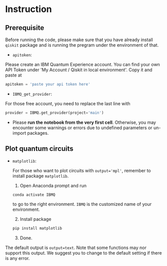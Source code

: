 # Instruction

## Prerequisite

Before running the code, please make sure that you have already install `qiskit` package and is running the pregram under the environment of that.

- `apitoken`:

Please create an IBM Quantum Experience account. 
You can find your own API Token under 'My Account / Qiskit in local environment'.
Copy it and paste at
```python
apitoken = 'paste your api token here'
```

- `IBMQ_get_provider`:

For those free account, you need to replace the last line with
```python
provider = IBMQ.get_provider(project='main')
```

- Please **run the notebook from the very first cell**. Otherwise, you may encounter some warnings or errors due to undefined parameters or un-import packages.


## Plot quantum circuits

- `matplotlib`:

  For those who want to plot circuits with `output='mpl'`, remember to install package `matplotlib`. 
  1. Open Anaconda prompt and run
  ```javascript
  conda activate IBMQ
  ```
     to go to the right environment. `IBMQ` is the customized name of your environment.
  
  2. Install package
  ```javascript
  pip install matplotlib
  ```
  
  3. Done.

The default output is `output=text`. 
Note that some functions may nor support this output. We suggest you to change to the default setting if there is any error.
  

